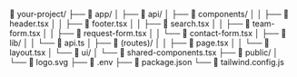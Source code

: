 📁 your-project/
├── 📁 app/
│   ├── 📁 api/
│   ├── 📁 components/
│   │   ├── 📄 header.tsx
│   │   ├── 📄 footer.tsx
│   │   ├── 📄 search.tsx
│   │   ├── 📄 team-form.tsx
│   │   ├── 📄 request-form.tsx
│   │   └── 📄 contact-form.tsx
│   ├── 📁 lib/
│   │   └── 📄 api.ts
│   ├── 📁 (routes)/
│   │   ├── 📄 page.tsx
│   │   └── 📄 layout.tsx
│   └── 📁 ui/
│       └── 📄 shared-components.tsx
├── 📁 public/
│   └── 📄 logo.svg
├── 📄 .env
├── 📄 package.json
└── 📄 tailwind.config.js